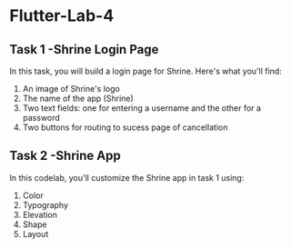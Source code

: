 # Flutter-Lab-4


## Task 1  -Shrine Login Page
In this task, you will build a login page for Shrine. Here's what you'll find:
1. An image of Shrine's logo
2. The name of the app (Shrine)
3. Two text fields: one for entering a username and the other for a password
4. Two buttons for routing to sucess page of cancellation



## Task 2  -Shrine App
In this codelab, you'll customize the Shrine app in task 1 using:
1. Color
2. Typography
3. Elevation
4. Shape
5. Layout
